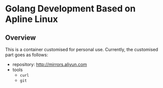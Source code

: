 # Golang Development Based on Apline Linux

## Overview  
This is a container customised for personal use. Currently, the customised part goes as follows:  

+ repository: http://mirrors.aliyun.com
+ tools   
  - `curl`  
  - `git`